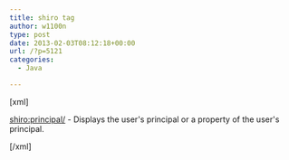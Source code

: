 ```yaml
---
title: shiro tag
author: w1100n
type: post
date: 2013-02-03T08:12:18+00:00
url: /?p=5121
categories:
  - Java

---
```

[xml]

<shiro:principal/> - Displays the user's principal or a property of the user's principal.

[/xml]